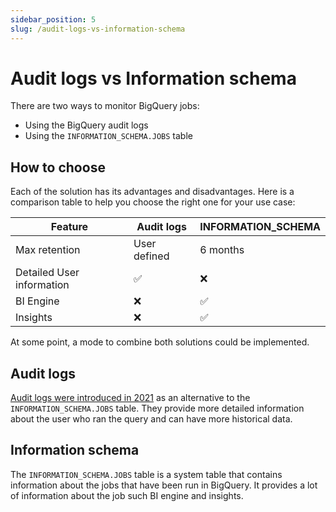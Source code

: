 ```yaml
---
sidebar_position: 5
slug: /audit-logs-vs-information-schema
---
```


# Audit logs vs Information schema

There are two ways to monitor BigQuery jobs:
- Using the BigQuery audit logs
- Using the `INFORMATION_SCHEMA.JOBS` table

## How to choose

Each of the solution has its advantages and disadvantages. Here is a comparison table to help you choose the right one for your use case:

| Feature | Audit logs | INFORMATION_SCHEMA |
|---------|------------|--------------------|
| Max retention | User defined | 6 months |
| Detailed User information | ✅ | ❌ |
| BI Engine | ❌ | ✅ |
| Insights | ❌ | ✅ |

At some point, a mode to combine both solutions could be implemented.

## Audit logs

[Audit logs were introduced in 2021](https://cloud.google.com/blog/products/data-analytics/bigquery-audit-logs-pipelines-analysis) as an alternative to the `INFORMATION_SCHEMA.JOBS` table. They provide more detailed information about the user who ran the query and can have more historical data.

## Information schema

The `INFORMATION_SCHEMA.JOBS` table is a system table that contains information about the jobs that have been run in BigQuery. It provides a lot of information about the job such BI engine and insights.
